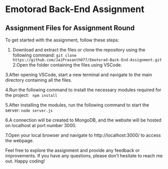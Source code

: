 # Emotorad Back-End Assignment
## Assignment Files for Assignment Round

To get started with the assignment, follow these steps:

1. Download and extract the files or clone the repository using the following command:
      `git clone https://github.com/JaiPrasanth077/Emotorad-Back-End-Assignment.git`
2.Open the folder containing the files using VSCode.

3.After opening VSCode, start a new terminal and navigate to the main directory containing all the files.

4.Run the following command to install the necessary modules required for the project:
      ` npm install`

5.After installing the modules, run the following command to start the server:
       `node server.js`

6.A connection will be created to MongoDB, and the website will be hosted on localhost at port number 3000.

7.Open your local browser and navigate to http://localhost:3000/ to access the webpage.

Feel free to explore the assignment and provide any feedback or improvements. If you have any questions, please don't hesitate to reach me out.
Happy coding!
